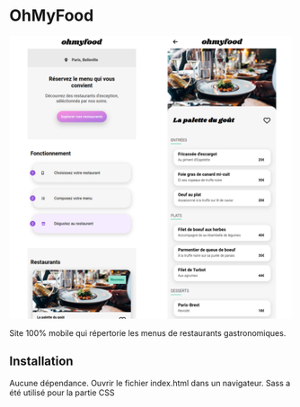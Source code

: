 OhMyFood
========

![](presentation.png)


Site 100% mobile qui répertorie les menus de restaurants gastronomiques.

Installation
------------

Aucune dépendance. Ouvrir le fichier index.html dans un navigateur.
Sass a été utilisé pour la partie CSS
